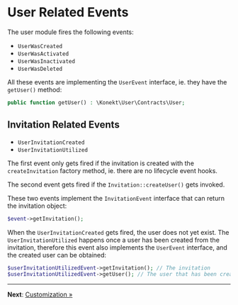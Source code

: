 # User Related Events

The user module fires the following events:

- `UserWasCreated`
- `UserWasActivated`
- `UserWasInactivated`
- `UserWasDeleted`

All these events are implementing the `UserEvent` interface, ie. they have the `getUser()` method:

```php
public function getUser() : \Konekt\User\Contracts\User;
```

## Invitation Related Events

- `UserInvitationCreated`
- `UserInvitationUtilized`

The first event only gets fired if the invitation is created with the `createInvitation` factory
method, ie. there are no lifecycle event hooks.

The second event gets fired if the `Invitation::createUser()` gets invoked.

These two events implement the `InvitationEvent` interface that can return the invitation object:

```php
$event->getInvitation();
```

When the `UserInvitationCreated` gets fired, the user does not yet exist.
The `UserInvitationUtilized` happens once a user has been created from the invitation, therefore
this event also implements the `UserEvent` interface, and the created user can be obtained:

```php
$userInvitationUtilizedEvent->getInvitation(); // The invitation
$userInvitationUtilizedEvent->getUser(); // The user that has been created from the invitation
``` 

---

**Next**: [Customization &raquo;](customize.md)

